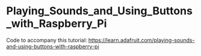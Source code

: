 # Playing_Sounds_and_Using_Buttons_with_Raspberry_Pi

Code to accompany this tutorial:
https://learn.adafruit.com/playing-sounds-and-using-buttons-with-raspberry-pi
